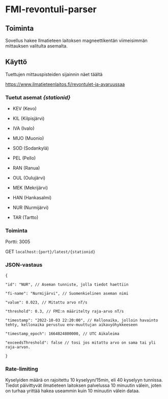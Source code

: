 
  

# FMI-revontuli-parser

  

  

## Toiminta

  

Sovellus hakee Ilmatieteen laitoksen magneettikentän viimeisimmän mittauksen valitulta asemalta.

  

## Käyttö

  

Tuettujen mittauspisteiden sijainnin näet täältä

  

https://www.ilmatieteenlaitos.fi/revontulet-ja-avaruussaa

  

  

### Tuetut asemat _{stationid}_

- KEV (Kevo)

  

- KIL (Kilpisjärvi)

  

- IVA (Ivalo)

  

- MUO (Muonio)

  

- SOD (Sodankylä)

  

- PEL (Pello)

  

- RAN (Ranua)

  

- OUL (Oulujärvi)

  

- MEK (Mekrijärvi)

  

- HAN (Hankasalmi)

  

- NUR (Nurmijärvi)

  

- TAR (Tartto)

  

### Toiminta

Portti: 3005

GET `localhost:{port}/latest/{stationid}`



  

### JSON-vastaus

  

    {
    
    "id": "NUR", // Aseman tunniste, jolla tiedot haettiin
    
    "fi-name": "Nurmijärvi", // Suomenkielinen aseman nimi
    
    "value": 0.023, // Mitattu arvo nT/s
    
    "threshold": 0.3, // FMI:n määritelty raja-arvo nT/s
    
    "timestamp": "2022-10-03 22:20:00", // Kellonaika, jolloin havainto tehty, kellonaika perustuu env-muuttujan aikavyöhykkeeseen
    
    "timestamp_epoch": 1664824800000, // UTC Aikaleima
    
    "exceedsThreshold": false // tosi jos mitattu arvo on sama tai yli raja-arvon.
    
    }

### Rate-limiting

Kyselyiden määrä on rajoitettu 10 kyselyyn/15min, eli 40 kyselyyn tunnissa.
Tiedot päivittyvät ilmatieteen laitoksen palvelussa 10 minuutin välein, joten on turhaa yrittää hakea useammin kuin 10 minuutin välein dataa.
